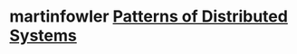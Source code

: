 # martinfowler [Patterns of Distributed Systems](https://martinfowler.com/articles/patterns-of-distributed-systems/)

